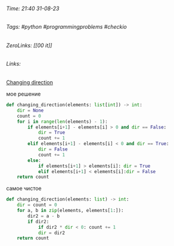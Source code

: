###### Time: 21:40  31-08-23  
###### Tags: #python #programmingproblems #checkio 
###### ZeroLinks: [[00 it]]
###### Links: 

  
[Changing direction](https://py.checkio.org/ru/mission/changing-direction/)

мое решение

```python
def changing_direction(elements: list[int]) -> int:
    dir = None
    count = 0
    for i in range(len(elements) - 1):
        if elements[i+1] - elements[i] > 0 and dir == False:
            dir = True
            count += 1
        elif elements[i+1] - elements[i] < 0 and dir == True:
            dir = False
            count += 1
        else:
            if elements[i+1] > elements[i]: dir = True
            elif elements[i+1] < elements[i]:dir = False
    return count
```

самое чистое
```python
def changing_direction(elements: list) -> int:
    dir = count = 0
    for a, b in zip(elements, elements[1:]):
        dir2 = a - b
        if dir2:
            if dir2 * dir < 0: count += 1
            dir = dir2
    return count
```